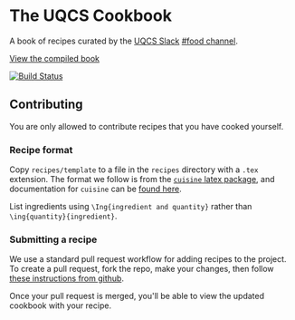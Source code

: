 # The UQCS Cookbook

A book of recipes curated by the [UQCS Slack](https://slack.uqcs.org.au) [#food channel](https://uqcs.slack.com/messages/food/).

[View the compiled book](https://jenkins.uqcs.org.au/job/cookbook/lastSuccessfulBuild/artifact/main.pdf)

[![Build Status](https://jenkins.uqcs.org.au/job/cookbook/badge/icon)](https://jenkins.uqcs.org.au/job/cookbook/)

## Contributing

You are only allowed to contribute recipes that you have cooked yourself.

### Recipe format

Copy `recipes/template` to a file in the `recipes` directory with a `.tex` extension. The format we follow is from the [`cuisine` latex package](https://www.ctan.org/tex-archive/macros/latex/contrib/cuisine), and documentation for `cuisine` can be [found here](http://mirror.aarnet.edu.au/pub/CTAN/macros/latex/contrib/cuisine/cuisine.pdf).

List ingredients using `\Ing{ingredient and quantity}` rather than `\ing{quantity}{ingredient}`.

### Submitting a recipe

We use a standard pull request workflow for adding recipes to the project. To create a pull request, fork the repo, make your changes, then follow [these instructions from github](https://help.github.com/articles/creating-a-pull-request-from-a-fork/).

Once your pull request is merged, you'll be able to view the updated cookbook with your recipe.

